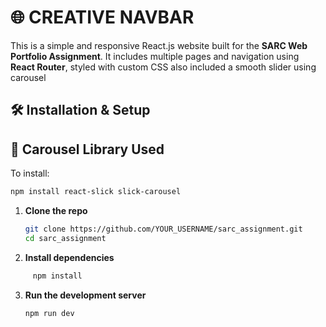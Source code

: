 # 🌐 CREATIVE NAVBAR

This is a simple and responsive React.js website built for the **SARC Web Portfolio Assignment**. It includes multiple pages and navigation using **React Router**, styled with custom CSS also included a smooth slider using carousel


## 🛠️ Installation & Setup

## 🧩 Carousel Library Used
To install:
```bash
npm install react-slick slick-carousel
```
1. **Clone the repo**
   ```bash
   git clone https://github.com/YOUR_USERNAME/sarc_assignment.git
   cd sarc_assignment
2. **Install dependencies**
  ```bash  
       npm install
  ```
3. **Run the development server**
   ```bash
   npm run dev
   ```



